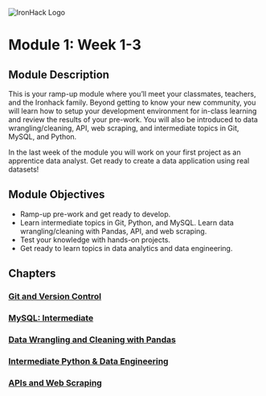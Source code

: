 ![IronHack Logo](https://s3-eu-west-1.amazonaws.com/ih-materials/uploads/upload_d5c5793015fec3be28a63c4fa3dd4d55.png)

# Module 1: Week 1-3

## Module Description

This is your ramp-up module where you’ll meet your classmates, teachers, and the Ironhack family. Beyond getting to know your new community, you will learn how to setup your development environment for in-class learning and review the results of your pre-work. You will also be introduced to data wrangling/cleaning, API, web scraping, and intermediate topics in Git, MySQL, and Python.

In the last week of the module you will work on your first project as an apprentice data analyst. Get ready to create a data application using real datasets!

## Module Objectives

* Ramp-up pre-work and get ready to develop.
* Learn intermediate topics in Git, Python, and MySQL. Learn data wrangling/cleaning with Pandas, API, and web scraping.
* Test your knowledge with hands-on projects.
* Get ready to learn topics in data analytics and data engineering.


## Chapters

### [Git and Version Control](00-git/)

### [MySQL: Intermediate](01-mysql/)

### [Data Wrangling and Cleaning with Pandas](02-data-wrangling-and-cleaning/)

### [Intermediate Python & Data Engineering](03-intermediate-python/)

### [APIs and Web Scraping](04-apis-and-web-scraping/)
